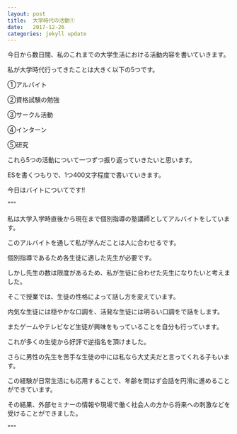 ```yaml
---
layout: post
title:  大学時代の活動①
date:   2017-12-26
categories: jekyll update
---
```


今日から数日間、私のこれまでの大学生活における活動内容を書いていきます。

私が大学時代行ってきたことは大きく以下の5つです。

①アルバイト

②資格試験の勉強

③サークル活動

④インターン

⑤研究


これら5つの活動について一つずつ振り返っていきたいと思います。

ESを書くつもりで、1つ400文字程度で書いていきます。

今日はバイトについてです!!

"""

私は大学入学時直後から現在まで個別指導の塾講師としてアルバイトをしています。

このアルバイトを通して私が学んだことは人に合わせるです。

個別指導であるため各生徒に適した先生が必要です。

しかし先生の数は限度があるため、私が生徒に合わせた先生になりたいと考えました。

そこで授業では、生徒の性格によって話し方を変えています。

内気な生徒には穏やかな口調を、活発な生徒には明るい口調をで話をします。

またゲームやテレビなど生徒が興味をもっていることを自分も行っています。

これが多くの生徒から好評で逆指名を頂けました。

さらに男性の先生を苦手な生徒の中には私なら大丈夫だと言ってくれる子もいます。

この経験が日常生活にも応用することで、年齢を問はず会話を円滑に進めることができています。

その結果、外部セミナーの情報や現場で働く社会人の方から将来への刺激などを受けることができました。

"""

















